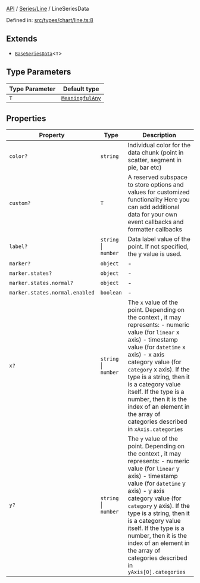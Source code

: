 [API](../../../overview.md) / [Series/Line](../overview.md) / LineSeriesData

Defined in: [src/types/chart/line.ts:8](https://github.com/gravity-ui/charts/blob/6aea3bcf86facdd4a019a7e612d7ac7e27006c35/src/types/chart/line.ts#L8)

## Extends

- [`BaseSeriesData`](../../General/interfaces/BaseSeriesData.md)\<`T`\>

## Type Parameters

| Type Parameter | Default type |
| ------ | ------ |
| `T` | [`MeaningfulAny`](../../../Utilities/type-aliases/MeaningfulAny.md) |

## Properties

| Property | Type | Description |
| ------ | ------ | ------ |
| <a id="color"></a> `color?` | `string` | Individual color for the data chunk (point in scatter, segment in pie, bar etc) |
| <a id="custom"></a> `custom?` | `T` | A reserved subspace to store options and values for customized functionality Here you can add additional data for your own event callbacks and formatter callbacks |
| <a id="label"></a> `label?` | `string` \| `number` | Data label value of the point. If not specified, the y value is used. |
| <a id="marker"></a> `marker?` | `object` | - |
| `marker.states?` | `object` | - |
| `marker.states.normal?` | `object` | - |
| `marker.states.normal.enabled` | `boolean` | - |
| <a id="x"></a> `x?` | `string` \| `number` | The `x` value of the point. Depending on the context , it may represents: - numeric value (for `linear` x axis) - timestamp value (for `datetime` x axis) - x axis category value (for `category` x axis). If the type is a string, then it is a category value itself. If the type is a number, then it is the index of an element in the array of categories described in `xAxis.categories` |
| <a id="y"></a> `y?` | `string` \| `number` | The `y` value of the point. Depending on the context , it may represents: - numeric value (for `linear` y axis) - timestamp value (for `datetime` y axis) - y axis category value (for `category` y axis). If the type is a string, then it is a category value itself. If the type is a number, then it is the index of an element in the array of categories described in `yAxis[0].categories` |
